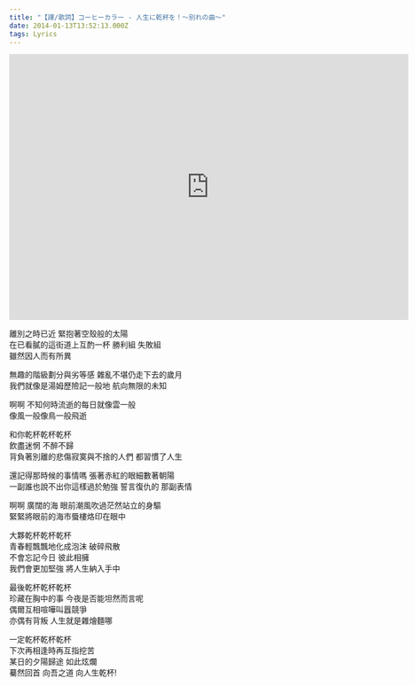 ```yaml
---
title: "【譯/歌詞】コーヒーカラー - 人生に乾杯を！～別れの曲～"
date: 2014-01-13T13:52:13.000Z
tags: Lyrics
---
```


<iframe width="720" height="480" src="https://www.youtube.com/embed/prmXQaZtdg4" frameborder="0" allow="accelerometer; autoplay; clipboard-write; encrypted-media; gyroscope; picture-in-picture" allowfullscreen></iframe>

離別之時已近 緊抱著空殼般的太陽
<br>在已看膩的這街道上互酌一杯 勝利組 失敗組
<br>雖然因人而有所異

無趣的階級劃分與劣等感 雜亂不堪仍走下去的歲月
<br>我們就像是湯姆歷險記一般地 航向無限的未知

啊啊 不知何時流逝的每日就像雲一般
<br>像風一般像鳥一般飛逝

和你乾杯乾杯乾杯
<br>飲盡迷惘 不醉不歸
<br>背負著別離的悲傷寂寞與不捨的人們 都習慣了人生

還記得那時候的事情嗎 張著赤紅的眼細數著朝陽
<br>一副誰也說不出你這樣過於勉強 誓言復仇的 那副表情

啊啊 廣闊的海 眼前潮風吹過茫然站立的身驅
<br>緊緊將眼前的海市蜃樓烙印在眼中

大夥乾杯乾杯乾杯
<br>青春輕飄飄地化成泡沫 破碎飛散
<br>不會忘記今日 彼此相擁
<br>我們會更加堅強 將人生納入手中

最後乾杯乾杯乾杯
<br>珍藏在胸中的事 今夜是否能坦然而言呢
<br>偶爾互相喧嘩叫囂競爭
<br>亦偶有背叛 人生就是雜燴麵哪

一定乾杯乾杯乾杯
<br>下次再相逢時再互指挖苦
<br>某日的夕陽歸途 如此炫爛
<br>驀然回首 向吾之道 向人生乾杯!
